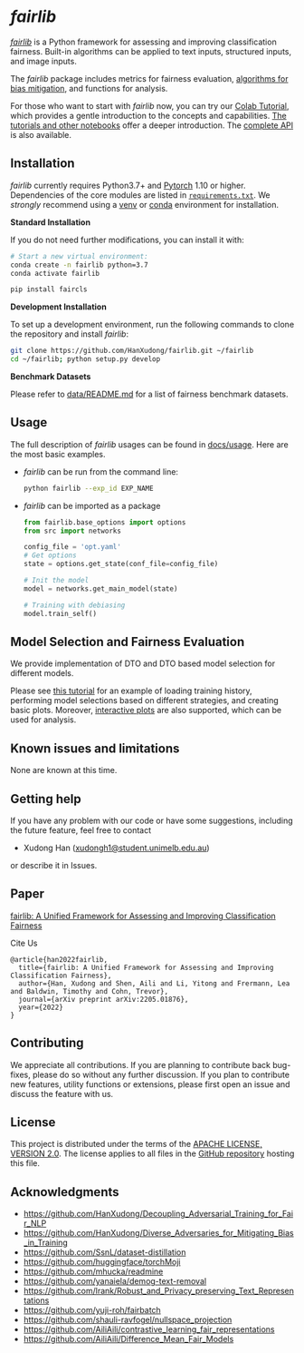 # *fairlib*

[*fairlib*](https://github.com/HanXudong/fairlib) is a Python framework for assessing and improving classification fairness. Built-in algorithms can be applied to text inputs, structured inputs, and image inputs.  

The *fairlib* package includes metrics for fairness evaluation, [algorithms for bias mitigation](https://hanxudong.github.io/fairlib/supported_bias_mitigation_algorithms.html), and functions for analysis.

For those who want to start with *fairlib* now, you can try our [Colab Tutorial](https://colab.research.google.com/github/HanXudong/fairlib/blob/main/tutorial/demo.ipynb), which provides a gentle introduction to the concepts and capabilities. 
[The tutorials and other notebooks](https://github.com/HanXudong/fairlib/tree/main/tutorial) offer a deeper introduction. The [complete API](https://hanxudong.github.io/fairlib/tutorial_usage.html) is also available.


## Installation

*fairlib* currently requires Python3.7+ and [Pytorch](https://pytorch.org) 1.10 or higher.
Dependencies of the core modules are listed in [`requirements.txt`](https://github.com/HanXudong/fairlib/blob/main/requirements.txt). 
We *strongly* recommend using a [venv](https://docs.python.org/3/library/venv.html) or [conda](https://www.anaconda.com/) environment for installation.

**Standard Installation**

If you do not need further modifications, you can install it with:

```bash
# Start a new virtual environment:
conda create -n fairlib python=3.7
conda activate fairlib

pip install faircls
```

**Development Installation**

To set up a development environment, run the following commands to clone the repository and install
*fairlib*:

```bash
git clone https://github.com/HanXudong/fairlib.git ~/fairlib
cd ~/fairlib; python setup.py develop
```

**Benchmark Datasets**  

Please refer to [data/README.md](https://github.com/HanXudong/fairlib/blob/main/data/README.md) for a list of fairness benchmark datasets.

## Usage

The full description of *fairlib* usages can be found in [docs/usage](https://github.com/HanXudong/fairlib/blob/main/docs/usage.md). Here are the most basic examples.

- *fairlib* can be run from the command line:
  ```bash
  python fairlib --exp_id EXP_NAME
  ```

- *fairlib* can be imported as a package
  ```python
  from fairlib.base_options import options
  from src import networks

  config_file = 'opt.yaml'
  # Get options
  state = options.get_state(conf_file=config_file)

  # Init the model
  model = networks.get_main_model(state)

  # Training with debiasing
  model.train_self()
  ```

## Model Selection and Fairness Evaluation

We provide implementation of DTO and DTO based model selection for different models. 

Please see [this tutorial](https://github.com/HanXudong/fairlib/blob/main/tutorial/demo.ipynb) for an example of loading training history, performing model selections based on different strategies, and creating basic plots.
Moreover, [interactive plots](https://github.com/HanXudong/fairlib/blob/main/tutorial/interactive_plots.ipynb) are also supported, which can be used for analysis.

## Known issues and limitations

None are known at this time.


## Getting help

If you have any problem with our code or have some suggestions, including the future feature, feel free to contact 

- Xudong Han (xudongh1@student.unimelb.edu.au)

or describe it in Issues.


## Paper

[fairlib: A Unified Framework for Assessing and Improving Classification Fairness](https://arxiv.org/abs/2205.01876)

Cite Us
```
@article{han2022fairlib,
  title={fairlib: A Unified Framework for Assessing and Improving Classification Fairness},
  author={Han, Xudong and Shen, Aili and Li, Yitong and Frermann, Lea and Baldwin, Timothy and Cohn, Trevor},
  journal={arXiv preprint arXiv:2205.01876},
  year={2022}
}
```


## Contributing

We appreciate all contributions. If you are planning to contribute back bug-fixes, please do so without any further discussion. If you plan to contribute new features, utility functions or extensions, please first open an issue and discuss the feature with us.


## License

This project is distributed under the terms of the [APACHE LICENSE, VERSION 2.0](https://www.apache.org/licenses/LICENSE-2.0).  The license applies to all files in the [GitHub repository](http://github.com/HanXudong/fairlib) hosting this file.

## Acknowledgments

* https://github.com/HanXudong/Decoupling_Adversarial_Training_for_Fair_NLP
* https://github.com/HanXudong/Diverse_Adversaries_for_Mitigating_Bias_in_Training
* https://github.com/SsnL/dataset-distillation
* https://github.com/huggingface/torchMoji
* https://github.com/mhucka/readmine
* https://github.com/yanaiela/demog-text-removal
* https://github.com/lrank/Robust_and_Privacy_preserving_Text_Representations
* https://github.com/yuji-roh/fairbatch
* https://github.com/shauli-ravfogel/nullspace_projection
* https://github.com/AiliAili/contrastive_learning_fair_representations
* https://github.com/AiliAili/Difference_Mean_Fair_Models